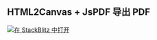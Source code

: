 ## HTML2Canvas + JsPDF 导出 PDF

[![在 StackBlitz 中打开](https://developer.stackblitz.com/img/open_in_stackblitz.svg)](https://stackblitz.com/github/zxiaosi/blog-code/tree/offices?file=src%2Fmain.ts)
